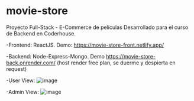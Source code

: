 # movie-store

Proyecto Full-Stack - E-Commerce de películas
Desarrollado para el curso de Backend en Coderhouse.



-Frontend: ReactJS. Demo: https://movie-store-front.netlify.app/



-Backend: Node-Express-Mongo. Demo https://movie-store-back.onrender.com/ (host render free plan, se duerme y despierta en request)



-User View:
![image](https://user-images.githubusercontent.com/93352214/209412327-fa5cfa54-2642-4bb9-8f87-f53dbfa11557.png)




-Admin View:
![image](https://user-images.githubusercontent.com/93352214/209412422-9af773f6-7f0c-49dc-8b50-45b1ded9943c.png)









